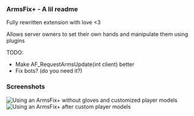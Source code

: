 ### ArmsFix+ - A lil readme

Fully rewritten extension with love <3

Allows server owners to set their own hands and manipulate them using plugins

TODO:

- Make AF_RequestArmsUpdate(int client) better
- Fix bots? (do you need it?)

### Screenshots
![Using an ArmsFix+ without gloves and customized player models](https://user-images.githubusercontent.com/8864329/84688313-d1770b00-af47-11ea-90f4-f7d60e3d0662.jpg)
![Using an ArmsFix+ after custom player models](https://user-images.githubusercontent.com/8864329/84688361-e6539e80-af47-11ea-99d1-c03d9af6a33f.jpg)